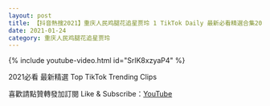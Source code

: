 ```yaml
---
layout: post
title: 【抖音熱搜2021】重庆人民鸡腿花追星贾玲 1 TikTok Daily 最新必看精選合集2021 01 24
date: 2021-01-24
category: 重庆人民鸡腿花追星贾玲
---
```


{% include youtube-video.html id="SrlK8xzyaP4" %}

2021必看 最新精選 Top TikTok Trending Clips

喜歡請點贊轉發加訂閱 Like & Subscribe：[YouTube](https://www.youtube.com/channel/UCAoR7VcanIPd04uEq_GIylA/videos)

